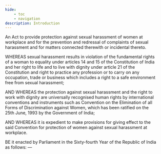 ```yaml
---
hide:
    - toc
    - navigation
description: Introduction
---
```


An Act to provide protection against sexual harassment of women at workplace and for the prevention and redressal of complaints of sexual harassment and for matters connected
therewith or incidental thereto.
</p>

WHEREAS sexual harassment results in violation of the fundamental rights of a woman to equality under articles 14 and 15 of the Constitution of India and her right to life and to live with dignity under article 21 of the Constitution and right to practice any profession or to carry on any occupation, trade or business which includes a right to a safe environment free from sexual harassment;

</p>

AND WHEREAS the protection against sexual harassment and the right to work with dignity are universally recognised human rights by international conventions and instruments such as Convention on the Elimination of all Forms of Discrimination against Women, which has been ratified on the 25th June, 1993 by the Government of India;

</p>

AND WHEREAS it is expedient to make provisions for giving effect to the said Convention for protection of women against sexual harassment at workplace.

</p>

BE it enacted by Parliament in the Sixty-fourth Year of the Republic of India as follows: —

